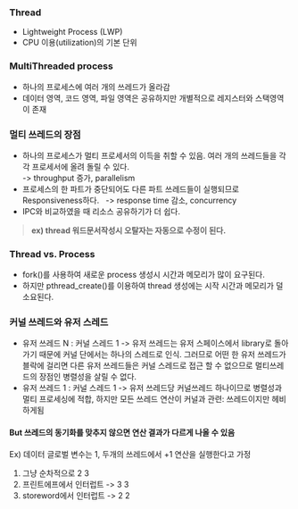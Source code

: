 ### Thread
* Lightweight Process (LWP)
* CPU 이용(utilization)의 기본 단위
### MultiThreaded process
* 하나의 프로세스에 여러 개의 쓰레드가 올라감
* 데이터 영역, 코드 영역, 파일 영역은 공유하지만 개별적으로 레지스터와 스택영역이 존재
### 멀티 쓰레드의 장점
* 하나의 프로세스가 멀티 프로세서의 이득을 취할 수 있음. 여러 개의 쓰레드들을 각각 프로세서에 올려 돌릴 수 있다.  
-> throughput 증가, parallelism
* 프로세스의 한 파트가 중단되어도 다른 파트 쓰레드들이 실행되므로 Responsiveness하다.  
-> response time 감소, concurrency
* IPC와 비교하였을 때 리소스 공유하기가 더 쉽다.
> __ex) thread 워드문서작성시 오탈자는 자동으로 수정이 된다.__
### Thread vs. Process
* fork()를 사용하여 새로운 process 생성시 시간과 메모리가 많이 요구된다.
* 하지만 pthread_create()를 이용하여 thread 생성에는 시작 시간과 메모리가 덜 소요된다.  
### 커널 쓰레드와 유저 스레드
* 유저 쓰레드 N : 커널 스레드 1 ->  유저 쓰레드는 유저 스페이스에서 library로 돌아가기 때문에 커널 단에서는 하나의 스레드로 인식.
그러므로 어떤 한 유저 쓰레드가 블락에 걸리면 다른 유저 쓰레드들은 커널 스레드로 접근 할 수 없으므로 멀티쓰레드의 장점인 병렬성을 살릴 수 없다.
* 유저 쓰레드 1 : 커널 스레드 1 -> 유저 쓰레드당 커널쓰레드 하나이므로 병렬성과 멀티 프로세싱에 적합, 하지만 모든 쓰레드 연산이 커널과 관련: 쓰레드이지만 헤비하게됨
#### But 쓰레드의 동기화를 맞추지 않으면 연산 결과가 다르게 나올 수 있음<br>
Ex) 데이터 글로벌 변수는 1, 두개의 쓰레드에서 +1 연산을 실행한다고 가정<br>
1. 그냥 순차적으로 2 3
2. 프린트에프에서 인터럽트 -> 3 3
3. storeword에서 인터럽트 -> 2 2
